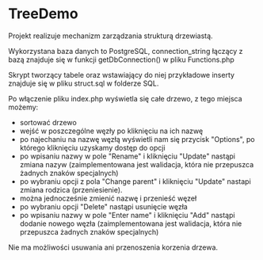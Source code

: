 # TreeDemo

Projekt realizuje mechanizm zarządzania strukturą drzewiastą.

Wykorzystana baza danych to PostgreSQL, connection_string łączący z bazą znajduje się w funkcji getDbConnection() w pliku Functions.php

Skrypt tworzący tabele oraz wstawiający do niej przykładowe inserty znajduje się w pliku struct.sql w folderze SQL.

Po włączenie pliku index.php wyświetla się całe drzewo, z tego miejsca możemy:
- sortować drzewo
- wejść w poszczególne węzły po kliknięciu na ich nazwę
- po najechaniu na nazwę węzłą wyświetli nam się przycisk "Options", po którego kliknięciu uzyskamy dostęp do opcji
- po wpisaniu nazwy w pole "Rename" i kliknięciu "Update" nastąpi zmiana nazyw (zaimplementowana jest walidacja, która nie przepuszca żadnych znaków specjalnych)
- po wybraniu opcji z pola "Change parent" i kliknięciu "Update" nastapi zmiana rodzica (przeniesienie).
- można jednocześnie zmienić nazwę i przenieść węzeł
- po wybraniu opcji "Delete" nastąpi usunięcie węzła
- po wpisaniu nazwy w pole "Enter name" i kliknięciu "Add" nastąpi dodanie nowego węzła (zaimplementowana jest walidacja, która nie przepuszca żadnych znaków specjalnych)

Nie ma możliwości usuwania ani przenoszenia korzenia drzewa.

